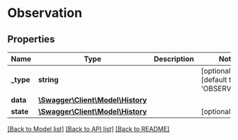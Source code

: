 # Observation

## Properties
Name | Type | Description | Notes
------------ | ------------- | ------------- | -------------
**_type** | **string** |  | [optional] [default to 'OBSERVATION']
**data** | [**\Swagger\Client\Model\History**](History.md) |  | 
**state** | [**\Swagger\Client\Model\History**](History.md) |  | [optional] 

[[Back to Model list]](../../README.md#documentation-for-models) [[Back to API list]](../../README.md#documentation-for-api-endpoints) [[Back to README]](../../README.md)

